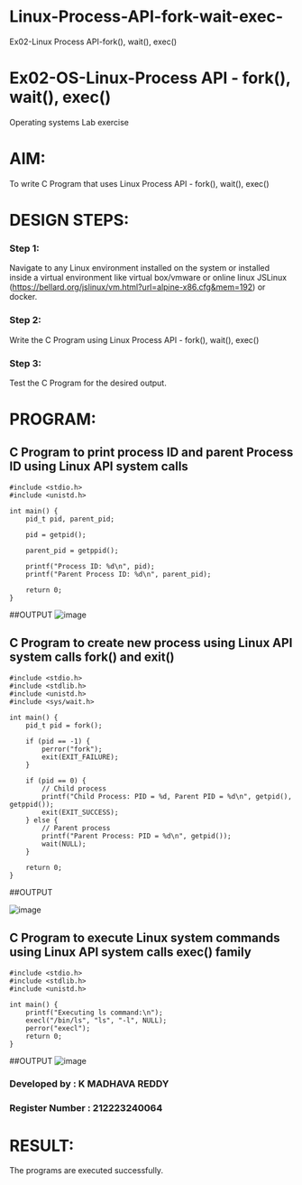 # Linux-Process-API-fork-wait-exec-
Ex02-Linux Process API-fork(), wait(), exec()
# Ex02-OS-Linux-Process API - fork(), wait(), exec()
Operating systems Lab exercise


# AIM:
To write C Program that uses Linux Process API - fork(), wait(), exec()

# DESIGN STEPS:

### Step 1:

Navigate to any Linux environment installed on the system or installed inside a virtual environment like virtual box/vmware or online linux JSLinux (https://bellard.org/jslinux/vm.html?url=alpine-x86.cfg&mem=192) or docker.

### Step 2:

Write the C Program using Linux Process API - fork(), wait(), exec()

### Step 3:

Test the C Program for the desired output. 

# PROGRAM:

## C Program to print process ID and parent Process ID using Linux API system calls
```
#include <stdio.h>
#include <unistd.h>

int main() {
    pid_t pid, parent_pid;

    pid = getpid();

    parent_pid = getppid();

    printf("Process ID: %d\n", pid);
    printf("Parent Process ID: %d\n", parent_pid);

    return 0;
}

```















##OUTPUT
![image](https://github.com/Madhavareddy09/Linux-Process-API-fork-wait-exec/assets/145742470/16e07920-9097-42ac-b6f3-4668565e82dd)














## C Program to create new process using Linux API system calls fork() and exit()
```
#include <stdio.h>
#include <stdlib.h>
#include <unistd.h>
#include <sys/wait.h>

int main() {
    pid_t pid = fork();

    if (pid == -1) {
        perror("fork");
        exit(EXIT_FAILURE);
    }

    if (pid == 0) {
        // Child process
        printf("Child Process: PID = %d, Parent PID = %d\n", getpid(), getppid());
        exit(EXIT_SUCCESS);
    } else {
        // Parent process
        printf("Parent Process: PID = %d\n", getpid());
        wait(NULL);
    }

    return 0;
}

```












##OUTPUT

![image](https://github.com/Madhavareddy09/Linux-Process-API-fork-wait-exec/assets/145742470/8d9a7025-46f8-4f76-a81c-b53253f45146)







## C Program to execute Linux system commands using Linux API system calls exec() family
```
#include <stdio.h>
#include <stdlib.h>
#include <unistd.h>

int main() {
    printf("Executing ls command:\n");
    execl("/bin/ls", "ls", "-l", NULL);
    perror("execl");
    return 0;
}
```

























##OUTPUT
![image](https://github.com/Madhavareddy09/Linux-Process-API-fork-wait-exec/assets/145742470/b1bbdec2-12b6-4cd7-93f5-5658a798673d)















### Developed by : K MADHAVA REDDY 
### Register Number : 212223240064


# RESULT:
The programs are executed successfully.
